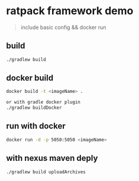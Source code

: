 # ratpack framework demo 
> include basic config && docker run

## build
```bash
./gradlew build
```

## docker build
```bash
docker build -t <imageName> .

or with gradle docker plugin
./gradlew buildDocker

```
## run with docker
```bash
docker run -d -p 5050:5050 <imageName>
```

## with nexus maven deply
```bash
./gradlew build uploadArchives 
```
